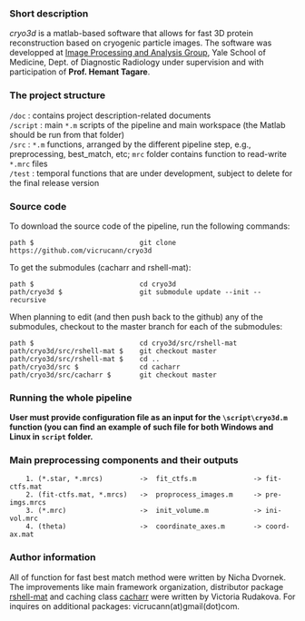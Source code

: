 ### Short description  
*cryo3d* is a matlab-based software that allows for fast 3D protein reconstruction based on cryogenic particle images. The software was developped at [Image Processing and Analysis Group](http://medicine.yale.edu/bioimaging/ipa/), Yale School of Medicine, Dept. of Diagnostic Radiology under supervision and with participation of **Prof. Hemant Tagare**. 

### The project structure  
`/doc` : contains project description-related documents    
`/script` : main `*.m` scripts of the pipeline and main workspace (the Matlab should be run from that folder)  
`/src` : `*.m` functions, arranged by the different pipeline step, e.g., preprocessing, best_match, etc; `mrc` folder contains function to read-write `*.mrc` files  
`/test` : temporal functions that are under development, subject to delete for the final release version   

### Source code  

To download the source code of the pipeline, run the following commands:  
```
path $                          git clone https://github.com/vicrucann/cryo3d
``` 
To get the submodules (cacharr and rshell-mat):  
```
path $                          cd cryo3d
path/cryo3d $                   git submodule update --init --recursive
```
When planning to edit (and then push back to the github) any of the submodules, checkout to the master branch for each of the submodules:  
```
path $                          cd cryo3d/src/rshell-mat
path/cryo3d/src/rshell-mat $    git checkout master
path/cryo3d/src/rshell-mat $    cd ..
path/cryo3d/src $               cd cacharr
path/cryo3d/src/cacharr $       git checkout master
```

### Running the whole pipeline

**User must provide configuration file as an input for the `\script\cryo3d.m` function (you can find an example of such file for both Windows and Linux in `script` folder.**    

### Main preprocessing components and their outputs
```
	1. (*.star, *.mrcs)     	->	fit_ctfs.m 	            -> fit-ctfs.mat
	2. (fit-ctfs.mat, *.mrcs) 	-> 	proprocess_images.m 	-> pre-imgs.mrcs
	3. (*.mrc)	            	->	init_volume.m   		-> ini-vol.mrc
	4. (theta)          		->	coordinate_axes.m       -> coord-ax.mat
```

### Author information
All of function for fast best match method were written by Nicha Dvornek. The improvements like main framework organization, distributor package [rshell-mat](https://github.com/vicrucann/rshell-mat) and caching class [cacharr](https://github.com/vicrucann/cacharr) were written by Victoria Rudakova. For inquires on additional packages: vicrucann(at)gmail(dot)com. 
